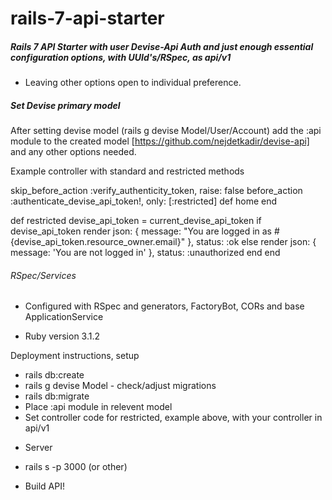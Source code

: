 # rails-7-api-starter

##### Rails 7 API Starter with user Devise-Api Auth and just enough essential configuration options, with UUId's/RSpec, as api/v1

- Leaving other options open to individual preference.

##### Set Devise primary model

After setting devise model (rails g devise Model/User/Account) add the :api module to the created model [https://github.com/nejdetkadir/devise-api] and any other options needed.

Example controller with standard and restricted methods

skip_before_action :verify_authenticity_token, raise: false
before_action :authenticate_devise_api_token!, only: [:restricted]
def home
end

def restricted
devise_api_token = current_devise_api_token
if devise_api_token
render json: { message: "You are logged in as #{devise_api_token.resource_owner.email}" }, status: :ok
else
render json: { message: 'You are not logged in' }, status: :unauthorized
end
end

###### RSpec/Services

- Configured with RSpec and generators, FactoryBot, CORs and base ApplicationService

* Ruby version
  3.1.2

Deployment instructions, setup

- rails db:create
- rails g devise Model - check/adjust migrations
- rails db:migrate
- Place :api module in relevent model
- Set controller code for restricted, example above, with your controller in api/v1

* Server

- rails s -p 3000 (or other)

- Build API!
